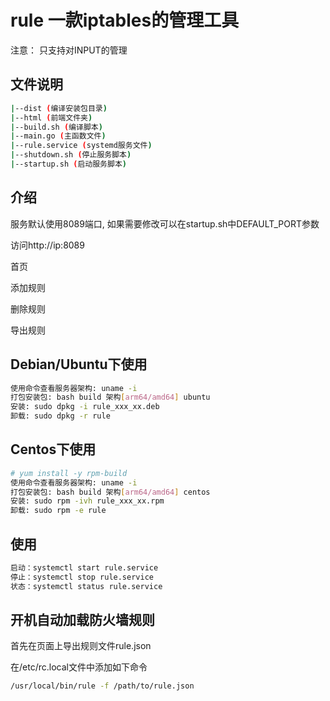 # rule 一款iptables的管理工具
注意： 只支持对INPUT的管理

## 文件说明

```bash
|--dist (编译安装包目录)
|--html (前端文件夹)
|--build.sh (编译脚本)
|--main.go (主函数文件)
|--rule.service (systemd服务文件)
|--shutdown.sh (停止服务脚本)
|--startup.sh (启动服务脚本)
```

## 介绍

服务默认使用8089端口, 如果需要修改可以在startup.sh中DEFAULT_PORT参数

访问http://ip:8089

首页



添加规则



删除规则



导出规则



## Debian/Ubuntu下使用

```bash
使用命令查看服务器架构: uname -i
打包安装包: bash build 架构[arm64/amd64] ubuntu
安装: sudo dpkg -i rule_xxx_xx.deb
卸载: sudo dpkg -r rule
```

## Centos下使用

```bash
# yum install -y rpm-build
使用命令查看服务器架构: uname -i
打包安装包: bash build 架构[arm64/amd64] centos
安装: sudo rpm -ivh rule_xxx_xx.rpm
卸载: sudo rpm -e rule
```

## 使用

```bash
启动：systemctl start rule.service
停止：systemctl stop rule.service
状态：systemctl status rule.service
```

## 开机自动加载防火墙规则

首先在页面上导出规则文件rule.json

在/etc/rc.local文件中添加如下命令

```bash
/usr/local/bin/rule -f /path/to/rule.json
```

